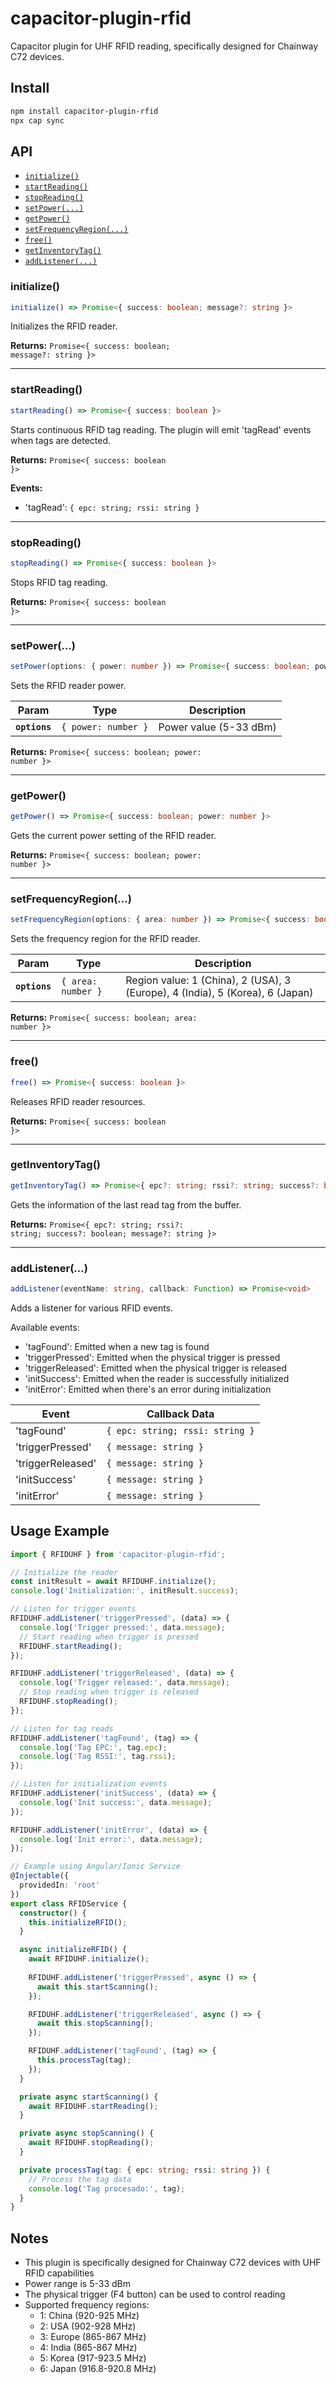 # capacitor-plugin-rfid

Capacitor plugin for UHF RFID reading, specifically designed for Chainway C72 devices.

## Install

```bash
npm install capacitor-plugin-rfid
npx cap sync
```

## API

<docgen-index>

* [`initialize()`](#initialize)
* [`startReading()`](#startreading)
* [`stopReading()`](#stopreading)
* [`setPower(...)`](#setpower)
* [`getPower()`](#getpower)
* [`setFrequencyRegion(...)`](#setfrequencyregion)
* [`free()`](#free)
* [`getInventoryTag()`](#getinventorytag)
* [`addListener(...)`](#addlistener)

</docgen-index>

<docgen-api>

### initialize()

```typescript
initialize() => Promise<{ success: boolean; message?: string }>
```

Initializes the RFID reader.

**Returns:** <code>Promise&lt;{ success: boolean; message?: string }&gt;</code>

--------------------

### startReading()

```typescript
startReading() => Promise<{ success: boolean }>
```

Starts continuous RFID tag reading. The plugin will emit 'tagRead' events when tags are detected.

**Returns:** <code>Promise&lt;{ success: boolean }&gt;</code>

**Events:** 
- 'tagRead': `{ epc: string; rssi: string }`

--------------------

### stopReading()

```typescript
stopReading() => Promise<{ success: boolean }>
```

Stops RFID tag reading.

**Returns:** <code>Promise&lt;{ success: boolean }&gt;</code>

--------------------

### setPower(...)

```typescript
setPower(options: { power: number }) => Promise<{ success: boolean; power: number }>
```

Sets the RFID reader power.

| Param         | Type                            | Description |
| ------------- | ------------------------------- | ----------- |
| **`options`** | <code>{ power: number }</code> | Power value (5-33 dBm) |

**Returns:** <code>Promise&lt;{ success: boolean; power: number }&gt;</code>

--------------------

### getPower()

```typescript
getPower() => Promise<{ success: boolean; power: number }>
```

Gets the current power setting of the RFID reader.

**Returns:** <code>Promise&lt;{ success: boolean; power: number }&gt;</code>

--------------------

### setFrequencyRegion(...)

```typescript
setFrequencyRegion(options: { area: number }) => Promise<{ success: boolean; area: number }>
```

Sets the frequency region for the RFID reader.

| Param         | Type                           | Description |
| ------------- | ------------------------------ | ----------- |
| **`options`** | <code>{ area: number }</code> | Region value: 1 (China), 2 (USA), 3 (Europe), 4 (India), 5 (Korea), 6 (Japan) |

**Returns:** <code>Promise&lt;{ success: boolean; area: number }&gt;</code>

--------------------

### free()

```typescript
free() => Promise<{ success: boolean }>
```

Releases RFID reader resources.

**Returns:** <code>Promise&lt;{ success: boolean }&gt;</code>

--------------------

### getInventoryTag()

```typescript
getInventoryTag() => Promise<{ epc?: string; rssi?: string; success?: boolean; message?: string }>
```

Gets the information of the last read tag from the buffer.

**Returns:** <code>Promise&lt;{ epc?: string; rssi?: string; success?: boolean; message?: string }&gt;</code>

--------------------

### addListener(...)

```typescript
addListener(eventName: string, callback: Function) => Promise<void>
```

Adds a listener for various RFID events.

Available events:
- 'tagFound': Emitted when a new tag is found
- 'triggerPressed': Emitted when the physical trigger is pressed
- 'triggerReleased': Emitted when the physical trigger is released
- 'initSuccess': Emitted when the reader is successfully initialized
- 'initError': Emitted when there's an error during initialization

| Event | Callback Data |
| ----- | ------------ |
| 'tagFound' | `{ epc: string; rssi: string }` |
| 'triggerPressed' | `{ message: string }` |
| 'triggerReleased' | `{ message: string }` |
| 'initSuccess' | `{ message: string }` |
| 'initError' | `{ message: string }` |

</docgen-api>

## Usage Example

```typescript
import { RFIDUHF } from 'capacitor-plugin-rfid';

// Initialize the reader
const initResult = await RFIDUHF.initialize();
console.log('Initialization:', initResult.success);

// Listen for trigger events
RFIDUHF.addListener('triggerPressed', (data) => {
  console.log('Trigger pressed:', data.message);
  // Start reading when trigger is pressed
  RFIDUHF.startReading();
});

RFIDUHF.addListener('triggerReleased', (data) => {
  console.log('Trigger released:', data.message);
  // Stop reading when trigger is released
  RFIDUHF.stopReading();
});

// Listen for tag reads
RFIDUHF.addListener('tagFound', (tag) => {
  console.log('Tag EPC:', tag.epc);
  console.log('Tag RSSI:', tag.rssi);
});

// Listen for initialization events
RFIDUHF.addListener('initSuccess', (data) => {
  console.log('Init success:', data.message);
});

RFIDUHF.addListener('initError', (data) => {
  console.log('Init error:', data.message);
});

// Example using Angular/Ionic Service
@Injectable({
  providedIn: 'root'
})
export class RFIDService {
  constructor() {
    this.initializeRFID();
  }

  async initializeRFID() {
    await RFIDUHF.initialize();
    
    RFIDUHF.addListener('triggerPressed', async () => {
      await this.startScanning();
    });

    RFIDUHF.addListener('triggerReleased', async () => {
      await this.stopScanning();
    });

    RFIDUHF.addListener('tagFound', (tag) => {
      this.processTag(tag);
    });
  }

  private async startScanning() {
    await RFIDUHF.startReading();
  }

  private async stopScanning() {
    await RFIDUHF.stopReading();
  }

  private processTag(tag: { epc: string; rssi: string }) {
    // Process the tag data
    console.log('Tag procesado:', tag);
  }
}
```

## Notes

- This plugin is specifically designed for Chainway C72 devices with UHF RFID capabilities
- Power range is 5-33 dBm
- The physical trigger (F4 button) can be used to control reading
- Supported frequency regions:
  - 1: China (920-925 MHz)
  - 2: USA (902-928 MHz)
  - 3: Europe (865-867 MHz)
  - 4: India (865-867 MHz)
  - 5: Korea (917-923.5 MHz)
  - 6: Japan (916.8-920.8 MHz)
